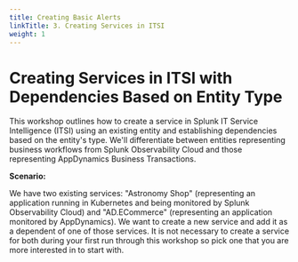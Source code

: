 ```yaml
---
title: Creating Basic Alerts
linkTitle: 3. Creating Services in ITSI
weight: 1
---
```


# Creating Services in ITSI with Dependencies Based on Entity Type

This workshop outlines how to create a service in Splunk IT Service Intelligence (ITSI) using an existing entity and establishing dependencies based on the entity's type. We'll differentiate between entities representing business workflows from Splunk Observability Cloud and those representing AppDynamics Business Transactions.

**Scenario:**

We have two existing services: "Astronomy Shop" (representing an application running in Kubernetes and being monitored by Splunk Observability Cloud) and "AD.ECommerce" (representing an application monitored by AppDynamics). We want to create a new service and add it as a dependent of one of those services. It is not necessary to create a service for both during your first run through this workshop so pick one that you are more interested in to start with.

